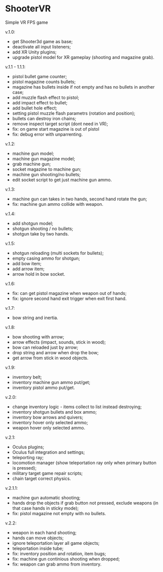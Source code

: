# ShooterVR
Simple VR FPS game

v.1.0:
- get Shooter3d game as base;
- deactivate all input listeners;
- add XR Unity plugins;
- upgrade pistol model for XR gameplay (shooting and magazine grab).

v.1.1 - 1.1.1:
- pistol bullet game counter;
- pistol magazine counts bullets;
- magazine has bullets inside if not empty and has no bullets in another case;
- add muzzle flash effect to pistol;
- add impact effect to bullet;
- add bullet hole effect;
- setting pistol muzzle flash parametrs (rotation and position);
- bullets can destroy iron chains;
- remove inspect target script (dont need in VR);
- fix: on game start magazine is out of pistol
- fix: debug error with unparrenting.

v.1.2:
- machine gun model;
- machine gun magazine model;
- grab machine gun;
- socket magazine to machine gun;
- machine gun shooting/no bullets;
- edit socket script to get just machine gun ammo.

v.1.3:
- machine gun can takes in two hands, second hand rotate the gun;
- fix: machine gun ammo collide with weapon.

v.1.4:
- add shotgun model;
- shotgun shooting / no bullets;
- shotgun take by two hands.

v.1.5:
- shotgun reloading (multi sockets for bullets);
- empty casing ammo for shotgun;
- add bow item;
- add arrow item;
- arrow hold in bow socket.

v.1.6:
- fix: can get pistol magazine when weapon out of hands;
- fix: ignore second hand exit trigger when exit first hand.

v.1.7:
- bow string and inertia.

v.1.8:
- bow shooting with arrow;
- arrow effects (impact, sounds, stick in wood);
- bow can reloaded just by arrow;
- drop string and arrow when drop the bow;
- get arrow from stick in wood objects.

v.1.9:
- inventory belt;
- inventory machine gun ammo put/get;
- inventory pistol ammo put/get.

v.2.0:
- change inventory logic - items collect to list instead destroying;
- inventory shotgun bullets and box ammo;
- inventory bow arrows and quivers;
- inventory hover only selected ammo;
- weapon hover only selected ammo.

v.2.1:
- Oculus plugins;
- Oculus full integration and settings;
- teleporting ray;
- locomotion manager (show teleportation ray only when primary button is pressed);
- military target game repair scripts;
- chain target correct physics.

v.2.1.1:
- machine gun automatic shooting;
- hands drop the objects if grab button not pressed, exclude weapons (in that case hands in sticky mode);
- fix: pistol magazine not empty with no bullets.

v.2.2:
- weapon in each hand shooting;
- hands can move objects;
- ignore teleportation layer all game objects;
- teleportation inside tube;
- fix: inventory position and rotation, item bugs;
- fix: machine gun continious shooting when dropped;
- fix: weapon can grab ammo from inventory.
